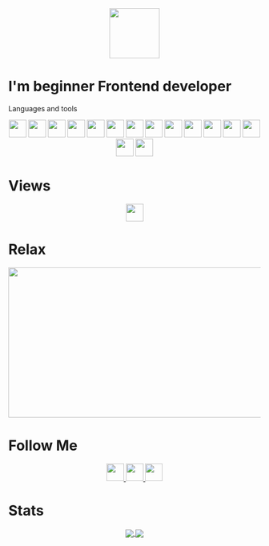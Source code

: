 

<div id="header" align="center">
  <img src="https://media.giphy.com/media/M9gbBd9nbDrOTu1Mqx/giphy.gif" width="100"/>
</div>

# I'm beginner Frontend developer

Languages and tools 

<div align="center">  
  <img src="https://img.shields.io/badge/-React-3D5787?style=flat-square&logo=react" height="35"/>
  <img src="https://img.shields.io/badge/-Redux Toolkit-764ABC?style=flat-square&logo=redux" height="35"/>
  <img src="https://img.shields.io/badge/-MongoDB-195678?style=flat-square&logo=mongodb" height="35"/>
  <img src="https://img.shields.io/badge/-PostgreSQL-194078?style=flat-square&logo=postgresql" height="35"/>
  <img src="https://img.shields.io/badge/-Sequelize-164278?style=flat-square&logo=sequelize" height="35"/>
  <img src="https://img.shields.io/badge/-Node.js-345344?style=flat-square&logo=nodedotjs" height="35"/>
  <img src="https://img.shields.io/badge/-Express-454544?style=flat-square&logo=express" height="35"/>
  <img src="https://img.shields.io/badge/-Nodemon-098078?style=flat-square&logo=nodemon" height="35"/>
  <img src="https://img.shields.io/badge/-Material UI-000568?style=flat-square&logo="  height="35"/>
  <img src="https://img.shields.io/badge/-HTML-151518?style=flat-square&logo=html5" height="35"/>
  <img src="https://img.shields.io/badge/-CSS-1572B6?style=flat-square&logo=css3" height="35"/>
  <img src="https://img.shields.io/badge/-CSS&nbsp;Modules-000000?style=flat-square&logo=cssmodules"  height="35"/>
  <img src="https://img.shields.io/badge/-JavaScript-1D2137?style=flat-square&logo=javascript" height="35"/>
  <img src="https://img.shields.io/badge/-VS&nbsp;Code-007ACC?style=flat-square&logo=visualstudiocode"   height="35"/>
  <img src="https://img.shields.io/badge/-React&nbsp;Router-1D2137?style=flat-square&logo=reactrouter"   height="35"/>
</div>

# Views 
<div align="center">
  <img src="https://komarev.com/ghpvc/?username=Lofibree&style=flat-square&color=blue" alt="" height="35"/>
</div>

# Relax 
<div align="center">
  <img src="https://github.com/Lofibree/Lofibree/blob/main/meditatsia_kapibar.gif" width="600" height="300"/>
</div>


# Follow Me 

<div align="center">
  <a href="https://vk.com/lofibree">
  <img src="https://img.shields.io/badge/-VK-0077FF?style=flat-square&logo=vk" height="35"/>
  </a>
  <a href="https://www.instagram.com/brytkovsergei">
   <img src="https://img.shields.io/badge/-Instagram-000000?style=flat-square&logo=instagram" height="35"/>
  </a>
  <a href="https://t.me/Lofibree">
   <img src="https://img.shields.io/badge/-Telegram-050180?style=flat-square&logo=telegram" height="35"/>
  </a>
</div>

# Stats 
<div align="center">
<a href="https://github.com/Lofibree">
  <img align="center" src="https://github-readme-stats.vercel.app/api?username=Lofibree&show_icons=true&hide=contribs,prs&theme=react" />
</a>
<a>
  <img align="center" src="https://github-readme-stats.vercel.app/api/top-langs/?username=Lofibree&layout=compact&theme=react" />
</a>
</div>
